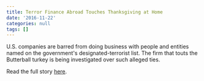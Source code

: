 ```yaml
---
title: Terror Finance Abroad Touches Thanksgiving at Home
date: '2016-11-22'
categories: null
tags: []
---
```

U.S. companies are barred from doing business with people and entities named on the government's designated-terrorist list. The firm that touts the Butterball turkey is being investigated over such alleged ties.

Read the full story [here](https://t.co/bJGMcKFvDJ).